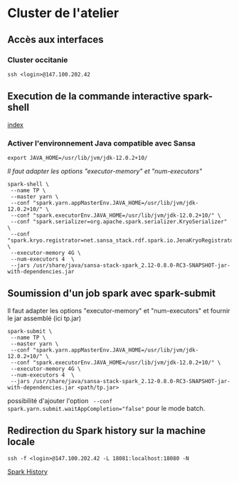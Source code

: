 # Cluster de l'atelier
## Accès aux interfaces

### Cluster occitanie

```
ssh <login>@147.100.202.42    
```

## Execution de la commande interactive spark-shell
[index](./index.md)

### Activer l'environnement Java compatible avec Sansa

```
export JAVA_HOME=/usr/lib/jvm/jdk-12.0.2+10/
```

*Il faut adapter les options "executor-memory" et "num-executors"*

```shell
spark-shell \
 --name TP \
 --master yarn \
 --conf "spark.yarn.appMasterEnv.JAVA_HOME=/usr/lib/jvm/jdk-12.0.2+10/" \
 --conf "spark.executorEnv.JAVA_HOME=/usr/lib/jvm/jdk-12.0.2+10/" \
 --conf "spark.serializer=org.apache.spark.serializer.KryoSerializer"  \
 --conf "spark.kryo.registrator=net.sansa_stack.rdf.spark.io.JenaKryoRegistrator,net.sansa_stack.query.spark.ontop.OntopKryoRegistrator,net.sansa_stack.query.spark.sparqlify.KryoRegistratorSparqlify"  \
 --executor-memory 4G \
 --num-executors 4  \
 --jars /usr/share/java/sansa-stack-spark_2.12-0.8.0-RC3-SNAPSHOT-jar-with-dependencies.jar
```

## Soumission d'un job spark avec spark-submit

Il faut adapter les options "executor-memory" et "num-executors" et fournir le jar assemblé (ici tp.jar)

```shell
spark-submit \
 --name TP \
 --master yarn \
 --conf "spark.yarn.appMasterEnv.JAVA_HOME=/usr/lib/jvm/jdk-12.0.2+10/" \
 --conf "spark.executorEnv.JAVA_HOME=/usr/lib/jvm/jdk-12.0.2+10/" \
 --executor-memory 4G \
 --num-executors 4  \
 --jars /usr/share/java/sansa-stack-spark_2.12-0.8.0-RC3-SNAPSHOT-jar-with-dependencies.jar <path/tp.jar>
```   

possibilité d'ajouter l'option ` --conf spark.yarn.submit.waitAppCompletion="false"` pour le mode batch.



## Redirection du Spark history sur la machine locale

```
ssh -f <login>@147.100.202.42 -L 18081:localhost:18080 -N
```

[Spark History](http://localhost:18081/)